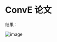 # ConvE 论文

结果：

![image](https://user-images.githubusercontent.com/57054357/164235324-61c9a83e-aa37-4d07-9613-b28eb401c52e.png)
